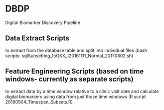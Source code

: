 # DBDP
Digital Biomarker Discovery Pipeline 

## Data Extract Scripts
to extract from the database table and split into individual files (bash scripts: sqlSubsetting_1of[XX_]20161111_Normal_20170802.sh)

## Feature Engineering Scripts (based on time windows- currently as separate scripts)
to extract data by a time window relative to a clinic visit date and calculate digital biomarkers using data from just those time windows
(R script 20180504_Timespan_Subsets.R)

   
